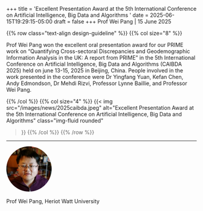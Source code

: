 +++
title = 'Excellent Presentation Award at the 5th International Conference on Artificial Intelligence, Big Data and Algorithms '
date = 2025-06-15T19:29:15-05:00
draft = false
+++
Prof Wei Pang | 15 June 2025

{{% row class="text-align design-guideline" %}}
{{% col size="8" %}}


Prof Wei Pang won the excellent oral presentation award for our PRIME work on “Quantifying Cross-sectoral Discrepancies and Geodemographic Information Analysis in the UK: A report from PRIME” in the 5th International Conference on Artificial Intelligence, Big Data and Algorithms (CAIBDA 2025) held on june 13-15, 2025 in Beijing, China. People involved in the work presented in the conference were Dr Yingfang Yuan, Kefan Chen, Andy Edmondson, Dr Mehdi Rizvi, Professor Lynne Baillie, and Professor Wei Pang. 
 



{{% /col %}}
{{% col size="4" %}}
{{< img
src="/images/news/2025caibda.jpeg"
alt="Excellent Presentation Award at the 5th International Conference on Artificial Intelligence, Big Data and Algorithms"
class="img-fluid rounded"
>}}
{{% /col %}}
{{% /row %}}


---

<div class="row" style="margin-bottom:0.5em;">
  <div class="team-image col-lg-2 d-flex align-items-center justify-content-start">
    <img alt="Photo of Prof Wei Pang" src="/images/team/wei-pang.jpg" style="width:120px;height:120px;object-fit:cover;border-radius:50%;">
  </div>
</div>
<div class="row">
  <div class="team-meta col-lg-2 d-flex align-items-center justify-content-start">
    <p class="team-name mb-0" style="text-align:left;width:100%;">Prof Wei Pang, Heriot Watt University</p>
  </div>
</div>
